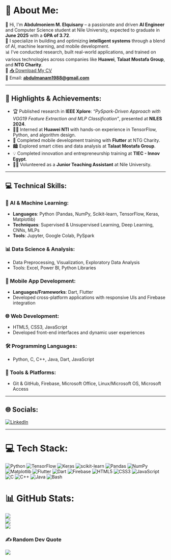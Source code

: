 # 💫 About Me:
👋 Hi, I'm **Abdulmoniem M. Elquisany** – a passionate and driven **AI Engineer** and Computer Science student at Nile University, expected to graduate in **June 2025** with a **GPA of 3.72**.<br>
🧠 I specialize in building and optimizing **intelligent systems** through a blend of AI, machine learning, and mobile development.<br>
📊 I’ve conducted research, built real-world applications, and trained on various technologies across companies like **Huawei**, **Talaat Mostafa Group**, and **NTG Charity**.<br>
📄 [📥 Download My CV](https://github.com/abdulmoniem92/abdulmoniem92/blob/main/Abdulmoniem%20Mohamed-CV%20.pdf)  
📧 Email: **abdulmanam1988@gmail.com**

---

## 🚀 Highlights & Achievements:
- 🏆 Published research in **IEEE Xplore**: *“PySpark-Driven Approach with VGG19 Feature Extraction and MLP Classification”*, presented at **NILES 2024**.
- 👨‍💻 Interned at **Huawei NTI** with hands-on experience in TensorFlow, Python, and algorithm design.
- 📱 Completed mobile development training with **Flutter** at NTG Charity.
- 🏙️ Explored smart cities and data analysis at **Talaat Mostafa Group**.
- 💡 Completed innovation and entrepreneurship training at **TIEC - Innov Egypt**.
- 👨‍🏫 Volunteered as a **Junior Teaching Assistant** at Nile University.
  
---

## 💻 Technical Skills:

### 🧠 AI & Machine Learning:
- **Languages**: Python (Pandas, NumPy, Scikit-learn, TensorFlow, Keras, Matplotlib)
- **Techniques**: Supervised & Unsupervised Learning, Deep Learning, CNNs, MLPs
- **Tools**: Jupyter, Google Colab, PySpark

### 📊 Data Science & Analysis:
- Data Preprocessing, Visualization, Exploratory Data Analysis
- Tools: Excel, Power BI, Python Libraries

### 📱 Mobile App Development:
- **Languages/Frameworks**: Dart, Flutter
- Developed cross-platform applications with responsive UIs and Firebase integration

### 🌐 Web Development:
- HTML5, CSS3, JavaScript
- Developed front-end interfaces and dynamic user experiences

### 🛠️ Programming Languages:
- Python, C, C++, Java, Dart, JavaScript

### 💾 Tools & Platforms:
- Git & GitHub, Firebase, Microsoft Office, Linux/Microsoft OS, Microsoft Access


---

## 🌐 Socials:
[![LinkedIn](https://img.shields.io/badge/LinkedIn-%230077B5.svg?logo=linkedin&logoColor=white)](https://www.linkedin.com/in/abdulmoniem-elsaeed-mohamed-b15526275/)

---
# 💻 Tech Stack:
![Python](https://img.shields.io/badge/python-3670A0?style=for-the-badge&logo=python&logoColor=ffdd54)
![TensorFlow](https://img.shields.io/badge/TensorFlow-%23FF6F00.svg?style=for-the-badge&logo=TensorFlow&logoColor=white)
![Keras](https://img.shields.io/badge/Keras-%23D00000.svg?style=for-the-badge&logo=Keras&logoColor=white)
![scikit-learn](https://img.shields.io/badge/scikit--learn-%23F7931E.svg?style=for-the-badge&logo=scikit-learn&logoColor=white)
![Pandas](https://img.shields.io/badge/pandas-%23150458.svg?style=for-the-badge&logo=pandas&logoColor=white)
![NumPy](https://img.shields.io/badge/numpy-%23013243.svg?style=for-the-badge&logo=numpy&logoColor=white)
![Matplotlib](https://img.shields.io/badge/Matplotlib-%23ffffff.svg?style=for-the-badge&logo=Matplotlib&logoColor=black)
![Flutter](https://img.shields.io/badge/flutter-%2302569B.svg?style=for-the-badge&logo=flutter&logoColor=white)
![Dart](https://img.shields.io/badge/dart-%230175C2.svg?style=for-the-badge&logo=dart&logoColor=white)
![Firebase](https://img.shields.io/badge/firebase-%23039BE5.svg?style=for-the-badge&logo=firebase)
![HTML5](https://img.shields.io/badge/html5-%23E34F26.svg?style=for-the-badge&logo=html5&logoColor=white)
![CSS3](https://img.shields.io/badge/css3-%231572B6.svg?style=for-the-badge&logo=css3&logoColor=white)
![JavaScript](https://img.shields.io/badge/javascript-%23323330.svg?style=for-the-badge&logo=javascript&logoColor=%23F7DF1E)
![C](https://img.shields.io/badge/C-%2300599C.svg?style=for-the-badge&logo=c&logoColor=white)
![C++](https://img.shields.io/badge/C++-%2300599C.svg?style=for-the-badge&logo=cplusplus&logoColor=white)
![Java](https://img.shields.io/badge/Java-%23ED8B00.svg?style=for-the-badge&logo=java&logoColor=white)
![Bash](https://img.shields.io/badge/Bash-%23121011.svg?style=for-the-badge&logo=gnu-bash&logoColor=white)

# 📊 GitHub Stats:
![](https://github-readme-stats.vercel.app/api?username=abdulmoniem92&theme=dark&hide_border=false&include_all_commits=false&count_private=false)<br/>
![](https://nirzak-streak-stats.vercel.app/?user=abdulmoniem92&theme=dark&hide_border=false)<br/>
![](https://github-readme-stats.vercel.app/api/top-langs/?username=abdulmoniem92&theme=dark&hide_border=false&include_all_commits=false&count_private=false&layout=compact)

### ✍️ Random Dev Quote
![](https://quotes-github-readme.vercel.app/api?type=horizontal&theme=radical)

<!-- Proudly created with GPRM ( https://gprm.itsvg.in ) -->
